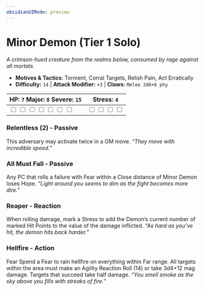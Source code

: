 ```yaml
---
obsidianUIMode: preview
---
```

# Minor Demon (Tier 1 Solo)

*A crimson-hued creature from the realms below, consumed by rage against all mortals.*

- **Motives & Tactics**: Torment, Corral Targets, Relish Pain, Act Erratically
- **Difficulty:** `14` | **Attack Modifier:** `+3` | **Claws:** `Melee 2d6+6 phy`

| HP: `7` Major: `8` Severe: `15` | Stress: `4` |
|--|--|
|  <input type="checkbox" unchecked id="9982659a"> <input type="checkbox" unchecked id="531077d7"> <input type="checkbox" unchecked id="7528cc84"> <input type="checkbox" unchecked id="60b476fd"> <input type="checkbox" unchecked id="e623e453"> <input type="checkbox" unchecked id="cb917a91"> <input type="checkbox" unchecked id="60de4a34"> |  <input type="checkbox" unchecked id="26659f8d"> <input type="checkbox" unchecked id="922293be"> <input type="checkbox" unchecked id="49466792"> <input type="checkbox" unchecked id="542f692d"> |

### Relentless (2) - Passive

This adversary may activate twice in a GM move. *“They move with incredible speed.”*

### All Must Fall - Passive

Any PC that rolls a failure with Fear within a Close distance of Minor Demon loses Hope. *“Light around you seems to dim as the fight becomes more dire.”*

### Reaper - Reaction

When rolling damage, mark a Stress to add the Demon’s current number of marked Hit Points to the value of the damage inflicted. *“As hard as you’ve hit, the demon hits back harder.”*

### Hellfire - Action

Fear Spend a Fear to rain hellfire on everything within Far range. All targets within the area must make an Agility Reaction Roll (14) or take 3d4+12 mag damage. Targets that succeed take half damage. *“You smell smoke as the sky above you fills with streaks of fire.”*



